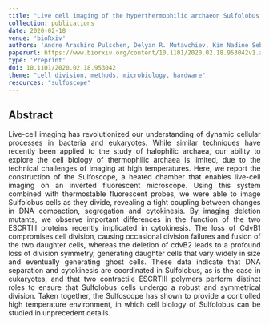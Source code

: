 ```yaml
---
title: "Live cell imaging of the hyperthermophilic archaeon Sulfolobus acidocaldarius identifies complementary roles for two ESCRTIII homologues in ensuring a robust and symmetric cell division"
collection: publications
date: 2020-02-18
venue: 'bioRxiv'
authors: 'Andre Arashiro Pulschen, Delyan R. Mutavchiev, Kim Nadine Sebastian, Jacques Roubinet, Marc Roubinet, Gabriel Tarrason Risa, Marleen van Wolferen, Chantal Roubinet, Siân Culley, Gautam Dey, Sonja-Verena Albers, Ricardo Henriques, Buzz Baum'
paperurl: https://www.biorxiv.org/content/10.1101/2020.02.18.953042v1.abstract
type: 'Preprint'
doi: 10.1101/2020.02.18.953042
theme: "cell division, methods, microbiology, hardware"
resources: "sulfoscope"
---
```


<h2> Abstract </h2>
<p align= "justify">
Live-cell imaging has revolutionized our understanding of dynamic cellular processes in bacteria and eukaryotes. While similar techniques have recently been applied to the study of halophilic archaea, our ability to explore the cell biology of thermophilic archaea is limited, due to the technical challenges of imaging at high temperatures. Here, we report the construction of the Sulfoscope, a heated chamber that enables live-cell imaging on an inverted fluorescent microscope. Using this system combined with thermostable fluorescent probes, we were able to image Sulfolobus cells as they divide, revealing a tight coupling between changes in DNA compaction, segregation and cytokinesis. By imaging deletion mutants, we observe important differences in the function of the two ESCRTIII proteins recently implicated in cytokinesis. The loss of CdvB1 compromises cell division, causing occasional division failures and fusion of the two daughter cells, whereas the deletion of cdvB2 leads to a profound loss of division symmetry, generating daughter cells that vary widely in size and eventually generating ghost cells. These data indicate that DNA separation and cytokinesis are coordinated in Sulfolobus, as is the case in eukaryotes, and that two contractile ESCRTIII polymers perform distinct roles to ensure that Sulfolobus cells undergo a robust and symmetrical division. Taken together, the Sulfoscope has shown to provide a controlled high temperature environment, in which cell biology of Sulfolobus can be studied in unprecedent details.

